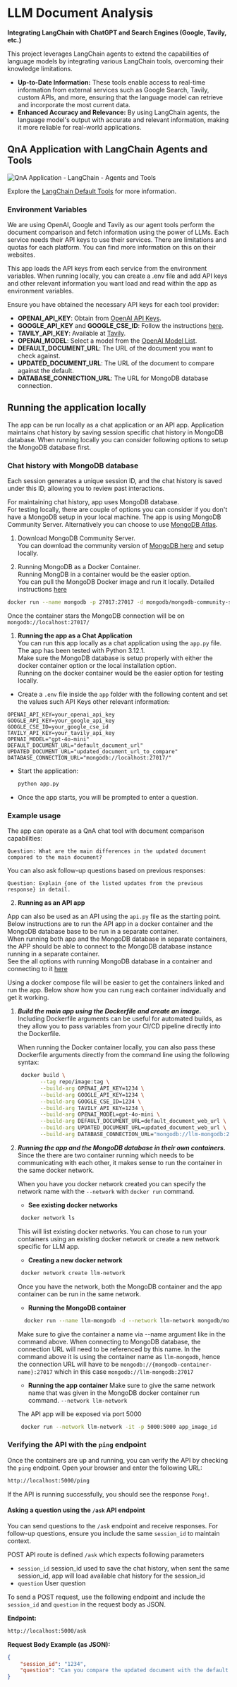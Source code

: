 # LLM Document Analysis
**Integrating LangChain with ChatGPT and Search Engines (Google, Tavily, etc.)**

This project leverages LangChain agents to extend the capabilities of language models by integrating various LangChain tools, overcoming their knowledge limitations. 

- **Up-to-Date Information:** These tools enable access to real-time information from external services such as Google Search, Tavily, custom APIs, and more, ensuring that the language model can retrieve and incorporate the most current data.
- **Enhanced Accuracy and Relevance:** By using LangChain agents, the language model's output with accurate and relevant information, making it more reliable for real-world applications.

## QnA Application with LangChain Agents and Tools
![QnA Application - LangChain - Agents and Tools](assets/diagram-main.png "QnA Application")

Explore the [LangChain Default Tools](https://python.langchain.com/v0.1/docs/integrations/tools/) for more information.


### Environment Variables
We are using OpenAI, Google and Tavily as our agent tools perform the document comparison and fetch information using the power of LLMs. Each service needs their API keys to use their services. There are limitations and quotas for each platform. You can find more information on this on their websites. 

This app loads the API keys from each service from the environment variables. When running locally, you can create a .env file and add API keys and other relevant information you want load and read within the app as environment variables. 

Ensure you have obtained the necessary API keys for each tool provider:

- **OPENAI_API_KEY**: Obtain from [OpenAI API Keys](https://platform.openai.com/api-keys).
- **GOOGLE_API_KEY** and **GOOGLE_CSE_ID**: Follow the instructions [here](https://python.langchain.com/v0.1/docs/integrations/tools/google_search/).
- **TAVILY_API_KEY**: Available at [Tavily](https://app.tavily.com/home).
- **OPENAI_MODEL**: Select a model from the [OpenAI Model List](https://platform.openai.com/docs/models).
- **DEFAULT_DOCUMENT_URL**: The URL of the document you want to check against.
- **UPDATED_DOCUMENT_URL**: The URL of the document to compare against the default.
- **DATABASE_CONNECTION_URL**: The URL for MongoDB database connection.



## Running the application locally
The app can be run locally as a chat application or an API app. 
Application maintains chat history by saving session specific chat history in MongoDB database. When running locally you can consider following options to setup the MongoDB database first. 

### Chat history with MongoDB database
Each session generates a unique session ID, and the chat history is saved under this ID, allowing you to review past interactions.

For maintaining chat history, app uses MongoDB database.  
For testing locally, there are couple of options you can consider if you don't have a MongoDB setup in your local machine. The app is using MongoDB Community Server. Alternatively you can choose to use [MongoDB Atlas](https://www.mongodb.com/atlas/database).

1. Download MongoDB Community Server.  
You can download the community version of [MongoDB here](https://www.mongodb.com/try/download/community) and setup locally. 

2. Running MongoDB as a Docker Container.  
Running MongDB in a container would be the easier option.  
You can pull the MongoDB Docker image and run it locally. Detailed instructions [here](https://www.mongodb.com/docs/manual/tutorial/install-mongodb-community-with-docker/)
```bash
docker run --name mongodb -p 27017:27017 -d mongodb/mongodb-community-server:latest
```
Once the container stars the MongoDB connection will be on `mongodb://localhost:27017/`


1. **Running the app as a Chat Application**  
You can run this app locally as a chat application using the `app.py` file. The app has been tested with Python 3.12.1.  
Make sure the MongoDB database is setup properly with either the docker container option or the local installation option.  
Running on the docker container would be the easier option for testing locally.  
   
- Create a `.env` file inside the `app` folder with the following content and set the values such API Keys other relevant information:

```plaintext
OPENAI_API_KEY=your_openai_api_key
GOOGLE_API_KEY=your_google_api_key
GOOGLE_CSE_ID=your_google_cse_id
TAVILY_API_KEY=your_tavily_api_key
OPENAI_MODEL="gpt-4o-mini"
DEFAULT_DOCUMENT_URL="default_document_url"
UPDATED_DOCUMENT_URL="updated_document_url_to_compare"
DATABASE_CONNECTION_URL="mongodb://localhost:27017/"
```



- Start the application:
   ```bash
   python app.py
   ```
- Once the app starts, you will be prompted to enter a question.

### Example usage
The app can operate as a QnA chat tool with document comparison capabilities:

```plaintext
Question: What are the main differences in the updated document compared to the main document?
```

You can also ask follow-up questions based on previous responses:

```plaintext
Question: Explain {one of the listed updates from the previous response} in detail.
```

2. **Running as an API app**  

App can also be used as an API using the `api.py` file as the starting point.  
Below instructions are to run the API app in a docker container and the MongoDB database base to be run in a separate container.  
When running both app and the MongoDB database in separate containers, the APP should be able to connect to the MongoDB database instance running in a separate container.  
See the all options with running MongoDB database in a container and connecting to it [here](https://www.mongodb.com/resources/products/compatibilities/docker)

Using a docker compose file will be easier to get the containers linked and run the app. Below show how you can rung each container individually and get it working. 

1. ***Build the main app using the Dockerfile and create an image.***  
   Including Dockerfile arguments can be useful for automated builds, as they allow you to pass variables from your CI/CD pipeline directly into the Dockerfile.  
     
   When running the Docker container locally, you can also pass these Dockerfile arguments directly from the command line using the following syntax:

   ```bash
    docker build \
          --tag repo/image:tag \
          --build-arg OPENAI_API_KEY=1234 \
          --build-arg GOOGLE_API_KEY=1234 \
          --build-arg GOOGLE_CSE_ID=1234 \
          --build-arg TAVILY_API_KEY=1234 \
          --build-arg OPENAI_MODEL=gpt-4o-mini \
          --build-arg DEFAULT_DOCUMENT_URL=default_document_web_url \
          --build-arg UPDATED_DOCUMENT_URL=updated_document_web_url \
          --build-arg DATABASE_CONNECTION_URL="mongodb://llm-mongodb:27017" 
   ```
2. ***Running the app and the MongoDB database in their own containers.***   
   Since the there are two container running which needs to be communicating with each other, it makes sense to run the container in the same docker network.  
     
   When you have you docker network created you can specify the network name with the `--network` with `docker run` command. 

   - **See existing docker networks** 
   ```bash
    docker network ls
   ```
   This will list existing docker networks. You can chose to run your containers using an existing docker network or create a new network specific for LLM app.

   - **Creating a new docker network**
   ```bash
    docker network create llm-network
   ```
   Once you have the network, both the MongoDB container and the app container can be run in the same network.  

   - **Running the MongoDB container**
   ```bash
     docker run --name llm-mongodb -d --network llm-network mongodb/mongodb-community-server:latest
   ``` 
   Make sure to give the container a name via --name argument like in the command above. When connecting to MongoDB database, the connection URL will need to be referenced by this name. In the command above it is using the container name as `llm-mongodb`, hence the connection URL will have to be `mongodb://{mongodb-container-name}:27017` which in this case `mongodb://llm-mongodb:27017`
   
   - **Running the app container**
   Make sure to give the same network name that was given in the MongoDB docker container run command. `--network llm-network`  

   The API app will be exposed via port 5000

   ```bash
    docker run --network llm-network -it -p 5000:5000 app_image_id
   ```

### Verifying the API with the `ping` endpoint

Once the containers are up and running, you can verify the API by checking the `ping` endpoint. Open your browser and enter the following URL:

```bash
http://localhost:5000/ping
```

If the API is running successfully, you should see the response `Pong!`.


#### Asking a question using the `/ask` API endpoint

You can send questions to the `/ask` endpoint and receive responses. For follow-up questions, ensure you include the same `session_id` to maintain context.

POST API route is defined `/ask` which expects following parameters
- `session_id` 
  session_id used to save the chat history, when sent the same session_id, app will load available chat history for the session_id
- `question`
  User question 

To send a POST request, use the following endpoint and include the `session_id` and `question` in the request body as JSON.

**Endpoint:**

```bash
http://localhost:5000/ask
```

**Request Body Example (as JSON):**

```json
{
    "session_id": "1234",
    "question": "Can you compare the updated document with the default document and list the differences?"
}
```